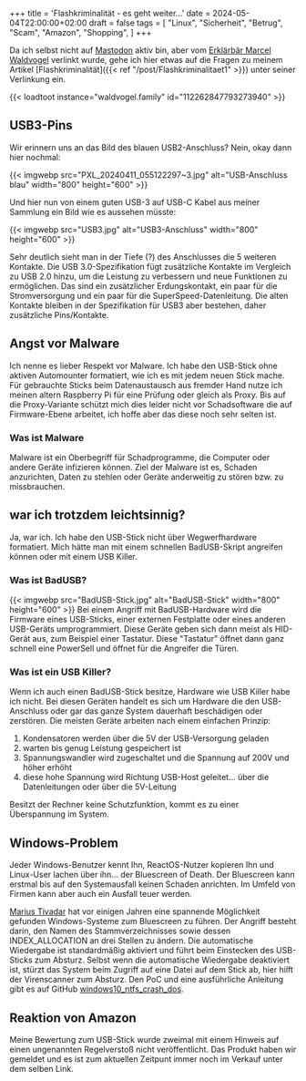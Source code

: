 +++
title = 'Flashkriminalität - es geht weiter...'
date = 2024-05-04T22:00:00+02:00
draft = false
tags = [
    "Linux",
    "Sicherheit",
    "Betrug",
    "Scam",
    "Amazon",
    "Shopping",
]
+++

Da ich selbst nicht auf [Mastodon](https://joinmastodon.org/) aktiv bin, aber vom [Erklärbär Marcel Waldvogel](https://dnip.ch/) verlinkt wurde, gehe ich hier etwas auf die Fragen zu meinem Artikel [Flashkriminalität]({{< ref "/post/Flashkriminalitaet1" >}}) unter seiner Verlinkung ein.

<!--more-->{{< loadtoot instance="waldvogel.family" id="112262847793273940" >}}

## USB3-Pins
Wir erinnern uns an das Bild des blauen USB2-Anschluss? Nein, okay dann hier nochmal:

{{< imgwebp src="PXL_20240411_055122297~3.jpg" alt="USB-Anschluss blau" width="800" height="600" >}}

Und hier nun von einem guten USB-3 auf USB-C Kabel aus meiner Sammlung ein Bild wie es aussehen müsste:

{{< imgwebp src="USB3.jpg" alt="USB3-Anschluss" width="800" height="600" >}}

Sehr deutlich sieht man in der Tiefe (?) des Anschlusses die 5 weiteren Kontakte. Die USB 3.0-Spezifikation fügt zusätzliche Kontakte im Vergleich zu USB 2.0 hinzu, um die Leistung zu verbessern und neue Funktionen zu ermöglichen. Das sind ein zusätzlicher Erdungskontakt, ein paar für die Stromversorgung und ein paar für die SuperSpeed-Datenleitung. Die alten Kontakte bleiben in der Spezifikation für USB3 aber bestehen, daher zusätzliche Pins/Kontakte.

## Angst vor Malware
Ich nenne es lieber Respekt vor Malware. Ich habe den USB-Stick ohne aktiven Automounter formatiert, wie ich es mit jedem neuen Stick mache. Für gebrauchte Sticks beim Datenaustausch aus fremder Hand nutze ich meinen altern Raspberry Pi für eine Prüfung oder gleich als Proxy. Bis auf die Proxy-Variante schützt mich dies leider nicht vor Schadsoftware die auf Firmware-Ebene arbeitet, ich hoffe aber das diese noch sehr selten ist.
### Was ist Malware
Malware ist ein Oberbegriff für Schadprogramme, die Computer oder andere Geräte infizieren können. Ziel der Malware ist es, Schaden anzurichten, Daten zu stehlen oder Geräte anderweitig zu stören bzw. zu missbrauchen.

## war ich trotzdem leichtsinnig?
Ja, war ich. Ich habe den USB-Stick nicht über Wegwerfhardware formatiert. Mich hätte man mit einem schnellen BadUSB-Skript angreifen können oder mit einem USB Killer.
### Was ist BadUSB?
{{< imgwebp src="BadUSB-Stick.jpg" alt="BadUSB-Stick" width="800" height="600" >}}
Bei einem Angriff mit BadUSB-Hardware wird die Firmware eines USB-Sticks, einer externen Festplatte oder eines anderen USB-Geräts umprogrammiert. Diese Geräte geben sich dann meist als HID-Gerät aus, zum Beispiel einer Tastatur. Diese "Tastatur" öffnet dann ganz schnell eine PowerSell und öffnet für die Angreifer die Türen.
### Was ist ein USB Killer?
Wenn ich auch einen BadUSB-Stick besitze, Hardware wie USB Killer habe ich nicht. Bei diesen Geräten handelt es sich um Hardware die den USB-Anschluss oder gar das ganze System dauerhaft beschädigen oder zerstören. Die meisten Geräte arbeiten nach einem einfachen Prinzip:
1. Kondensatoren werden über die 5V der USB-Versorgung geladen
2. warten bis genug Leistung gespeichert ist
3. Spannungswandler wird zugeschaltet und die Spannung auf 200V und höher erhöht
4. diese hohe Spannung wird Richtung USB-Host geleitet... über die Datenleitungen oder über die 5V-Leitung

Besitzt der Rechner keine Schutzfunktion, kommt es zu einer Überspannung im System.

## Windows-Problem
Jeder Windows-Benutzer kennt Ihn, ReactOS-Nutzer kopieren Ihn und Linux-User lachen über ihn... der Bluescreen of Death. Der Bluescreen kann erstmal bis auf den Systemausfall keinen Schaden anrichten. Im Umfeld von Firmen kann aber auch ein Ausfall teuer werden.

[Marius Tivadar](https://github.com/mtivadar) hat vor einigen Jahren eine spannende Möglichkeit gefunden Windows-Systeme zum Bluescreen zu führen. Der Angriff besteht darin, den Namen des Stammverzeichnisses sowie dessen INDEX_ALLOCATION an drei Stellen zu ändern.
Die automatische Wiedergabe ist standardmäßig aktiviert und führt beim Einstecken des USB-Sticks zum Absturz. Selbst wenn die automatische Wiedergabe deaktiviert ist, stürzt das System beim Zugriff auf eine Datei auf dem Stick ab, hier hilft der Virenscanner zum Absturz.
Den PoC und eine ausführliche Anleitung gibt es auf GitHub [windows10_ntfs_crash_dos](https://github.com/mtivadar/windows10_ntfs_crash_dos/tree/master).

## Reaktion von Amazon
Meine Bewertung zum USB-Stick wurde zweimal mit einem Hinweis auf einen ungenannten Regelverstoß nicht veröffentlicht. Das Produkt haben wir gemeldet und es ist zum aktuellen Zeitpunt immer noch im Verkauf unter dem selben Link. 